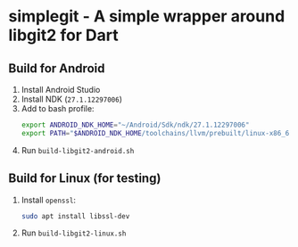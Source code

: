 # simplegit - A simple wrapper around libgit2 for Dart

## Build for Android

1. Install Android Studio
2. Install NDK (`27.1.12297006`)
3. Add to bash profile:
    ```bash
    export ANDROID_NDK_HOME="~/Android/Sdk/ndk/27.1.12297006"
    export PATH="$ANDROID_NDK_HOME/toolchains/llvm/prebuilt/linux-x86_64/bin:$PATH" 
    ```
4. Run `build-libgit2-android.sh`

## Build for Linux (for testing)

1. Install `openssl`:
    ```bash
    sudo apt install libssl-dev
    ```
2. Run `build-libgit2-linux.sh`